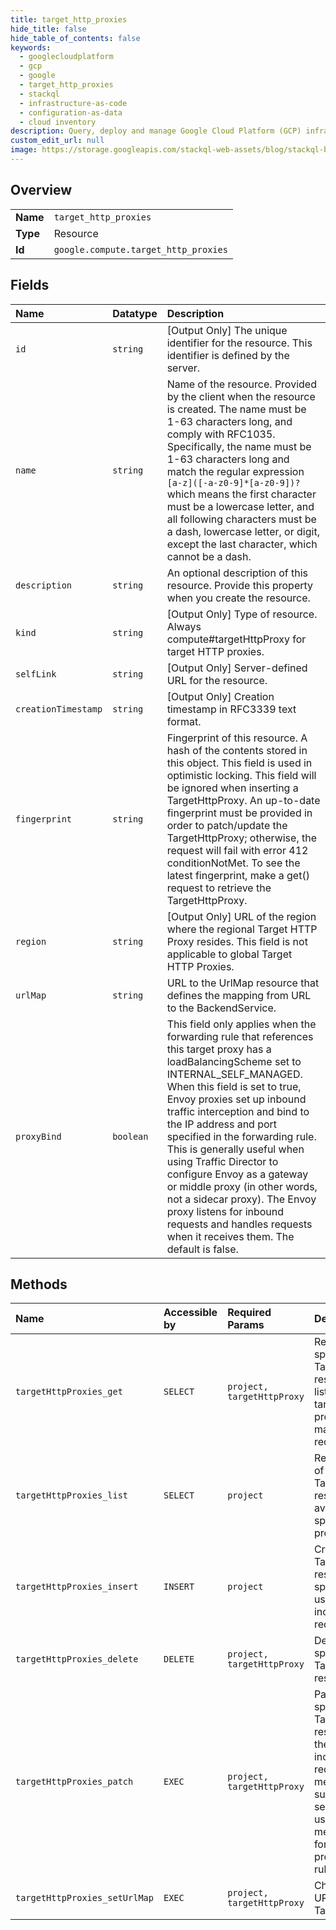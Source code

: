 ```yaml
---
title: target_http_proxies
hide_title: false
hide_table_of_contents: false
keywords:
  - googlecloudplatform
  - gcp
  - google
  - target_http_proxies
  - stackql
  - infrastructure-as-code
  - configuration-as-data
  - cloud inventory
description: Query, deploy and manage Google Cloud Platform (GCP) infrastructure and resources using SQL
custom_edit_url: null
image: https://storage.googleapis.com/stackql-web-assets/blog/stackql-blog-post-featured-image.png
---
```

  
    

## Overview
<table><tbody>
<tr><td><b>Name</b></td><td><code>target_http_proxies</code></td></tr>
<tr><td><b>Type</b></td><td>Resource</td></tr>
<tr><td><b>Id</b></td><td><code>google.compute.target_http_proxies</code></td></tr>
</tbody></table>

## Fields
| Name | Datatype | Description |
|:-----|:---------|:------------|
| `id` | `string` | [Output Only] The unique identifier for the resource. This identifier is defined by the server. |
| `name` | `string` | Name of the resource. Provided by the client when the resource is created. The name must be 1-63 characters long, and comply with RFC1035. Specifically, the name must be 1-63 characters long and match the regular expression `[a-z]([-a-z0-9]*[a-z0-9])?` which means the first character must be a lowercase letter, and all following characters must be a dash, lowercase letter, or digit, except the last character, which cannot be a dash. |
| `description` | `string` | An optional description of this resource. Provide this property when you create the resource. |
| `kind` | `string` | [Output Only] Type of resource. Always compute#targetHttpProxy for target HTTP proxies. |
| `selfLink` | `string` | [Output Only] Server-defined URL for the resource. |
| `creationTimestamp` | `string` | [Output Only] Creation timestamp in RFC3339 text format. |
| `fingerprint` | `string` | Fingerprint of this resource. A hash of the contents stored in this object. This field is used in optimistic locking. This field will be ignored when inserting a TargetHttpProxy. An up-to-date fingerprint must be provided in order to patch/update the TargetHttpProxy; otherwise, the request will fail with error 412 conditionNotMet. To see the latest fingerprint, make a get() request to retrieve the TargetHttpProxy. |
| `region` | `string` | [Output Only] URL of the region where the regional Target HTTP Proxy resides. This field is not applicable to global Target HTTP Proxies. |
| `urlMap` | `string` | URL to the UrlMap resource that defines the mapping from URL to the BackendService. |
| `proxyBind` | `boolean` | This field only applies when the forwarding rule that references this target proxy has a loadBalancingScheme set to INTERNAL_SELF_MANAGED. When this field is set to true, Envoy proxies set up inbound traffic interception and bind to the IP address and port specified in the forwarding rule. This is generally useful when using Traffic Director to configure Envoy as a gateway or middle proxy (in other words, not a sidecar proxy). The Envoy proxy listens for inbound requests and handles requests when it receives them. The default is false. |
## Methods
| Name | Accessible by | Required Params | Description |
|:-----|:--------------|:----------------|:------------|
| `targetHttpProxies_get` | `SELECT` | `project, targetHttpProxy` | Returns the specified TargetHttpProxy resource. Gets a list of available target HTTP proxies by making a list() request. |
| `targetHttpProxies_list` | `SELECT` | `project` | Retrieves the list of TargetHttpProxy resources available to the specified project. |
| `targetHttpProxies_insert` | `INSERT` | `project` | Creates a TargetHttpProxy resource in the specified project using the data included in the request. |
| `targetHttpProxies_delete` | `DELETE` | `project, targetHttpProxy` | Deletes the specified TargetHttpProxy resource. |
| `targetHttpProxies_patch` | `EXEC` | `project, targetHttpProxy` | Patches the specified TargetHttpProxy resource with the data included in the request. This method supports PATCH semantics and uses JSON merge patch format and processing rules. |
| `targetHttpProxies_setUrlMap` | `EXEC` | `project, targetHttpProxy` | Changes the URL map for TargetHttpProxy. |

